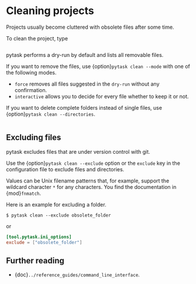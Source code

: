 # Cleaning projects

Projects usually become cluttered with obsolete files after some time.

To clean the project, type

```{image} /_static/images/clean-dry-run.svg
```

pytask performs a dry-run by default and lists all removable files.

If you want to remove the files, use {option}`pytask clean --mode` with one of the
following modes.

- `force` removes all files suggested in the `dry-run` without any confirmation.
- `interactive` allows you to decide for every file whether to keep it or not.

If you want to delete complete folders instead of single files, use
{option}`pytask clean --directories`.

```{image} /_static/images/clean-dry-run-directories.svg
```

## Excluding files

pytask excludes files that are under version control with git.

Use the {option}`pytask clean --exclude` option or the `exclude` key in the
configuration file to exclude files and directories.

Values can be Unix filename patterns that, for example, support the wildcard character
`*` for any characters. You find the documentation in {mod}`fnmatch`.

Here is an example for excluding a folder.

```console
$ pytask clean --exclude obsolete_folder
```

or

```toml
[tool.pytask.ini_options]
exclude = ["obsolete_folder"]
```

## Further reading

- {doc}`../reference_guides/command_line_interface`.
